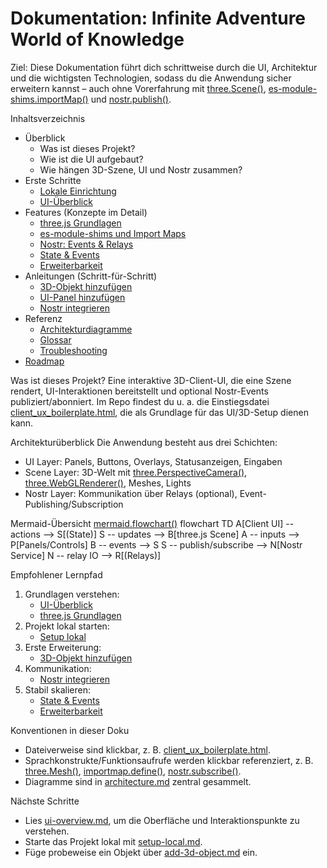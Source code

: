 # Dokumentation: Infinite Adventure World of Knowledge

Ziel: Diese Dokumentation führt dich schrittweise durch die UI, Architektur und die wichtigsten Technologien, sodass du die Anwendung sicher erweitern kannst – auch ohne Vorerfahrung mit [three.Scene()](features/scene-basics.md:1), [es-module-shims.importMap()](features/module-shims.md:1) und [nostr.publish()](features/nostr-basics.md:1).

Inhaltsverzeichnis
- Überblick
  - Was ist dieses Projekt?
  - Wie ist die UI aufgebaut?
  - Wie hängen 3D-Szene, UI und Nostr zusammen?
- Erste Schritte
  - [Lokale Einrichtung](guides/setup-local.md)
  - [UI-Überblick](ui-overview.md)
- Features (Konzepte im Detail)
  - [three.js Grundlagen](features/scene-basics.md)
  - [es-module-shims und Import Maps](features/module-shims.md)
  - [Nostr: Events & Relays](features/nostr-basics.md)
  - [State & Events](features/state-and-events.md)
  - [Erweiterbarkeit](features/extensibility.md)
- Anleitungen (Schritt-für-Schritt)
  - [3D-Objekt hinzufügen](guides/add-3d-object.md)
  - [UI-Panel hinzufügen](guides/add-ui-panel.md)
  - [Nostr integrieren](guides/integrate-nostr.md)
- Referenz
  - [Architekturdiagramme](reference/architecture.md)
  - [Glossar](reference/glossary.md)
  - [Troubleshooting](reference/troubleshooting.md)
- [Roadmap](roadmap.md)

Was ist dieses Projekt?
Eine interaktive 3D-Client-UI, die eine Szene rendert, UI-Interaktionen bereitstellt und optional Nostr-Events publiziert/abonniert. Im Repo findest du u. a. die Einstiegsdatei [client_ux_boilerplate.html](client_ux_boilerplate.html), die als Grundlage für das UI/3D-Setup dienen kann.

Architekturüberblick
Die Anwendung besteht aus drei Schichten:
- UI Layer: Panels, Buttons, Overlays, Statusanzeigen, Eingaben
- Scene Layer: 3D-Welt mit [three.PerspectiveCamera()](features/scene-basics.md:1), [three.WebGLRenderer()](features/scene-basics.md:1), Meshes, Lights
- Nostr Layer: Kommunikation über Relays (optional), Event-Publishing/Subscription

Mermaid-Übersicht
[mermaid.flowchart()](reference/architecture.md:1)
flowchart TD
  A[Client UI] -- actions --> S[(State)]
  S -- updates --> B[three.js Scene]
  A -- inputs --> P[Panels/Controls]
  B -- events --> S
  S -- publish/subscribe --> N[Nostr Service]
  N -- relay IO --> R[(Relays)]

Empfohlener Lernpfad
1) Grundlagen verstehen:
   - [UI-Überblick](ui-overview.md)
   - [three.js Grundlagen](features/scene-basics.md)
2) Projekt lokal starten:
   - [Setup lokal](guides/setup-local.md)
3) Erste Erweiterung:
   - [3D-Objekt hinzufügen](guides/add-3d-object.md)
4) Kommunikation:
   - [Nostr integrieren](guides/integrate-nostr.md)
5) Stabil skalieren:
   - [State & Events](features/state-and-events.md)
   - [Erweiterbarkeit](features/extensibility.md)

Konventionen in dieser Doku
- Dateiverweise sind klickbar, z. B. [client_ux_boilerplate.html](client_ux_boilerplate.html).
- Sprachkonstrukte/Funktionsaufrufe werden klickbar referenziert, z. B. [three.Mesh()](features/scene-basics.md:1), [importmap.define()](features/module-shims.md:1), [nostr.subscribe()](features/nostr-basics.md:1).
- Diagramme sind in [architecture.md](reference/architecture.md) zentral gesammelt.

Nächste Schritte
- Lies [ui-overview.md](ui-overview.md), um die Oberfläche und Interaktionspunkte zu verstehen.
- Starte das Projekt lokal mit [setup-local.md](guides/setup-local.md).
- Füge probeweise ein Objekt über [add-3d-object.md](guides/add-3d-object.md) ein.
